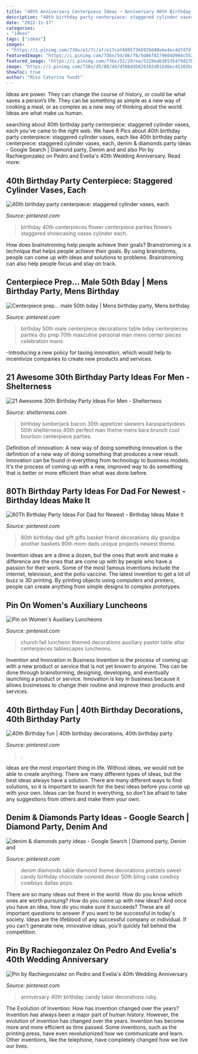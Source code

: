 ```yaml
---
title: "40th Anniversary Centerpiece Ideas ~ Anniversary 40th Birthday Candy Table Decorations Ruby"
description: "40th birthday party centerpiece: staggered cylinder vases, each"
date: "2022-11-17"
categories:
- "ideas"
tags: ["ideas"]
images:
- "https://i.pinimg.com/736x/e1/7c/af/e17caf889573b5929d48e6e4ec4d7d7d.jpg"
featuredImage: "https://i.pinimg.com/736x/5d/86/f8/5d86f8179604d904c552f1c4cdb58ba0.jpg"
featured_image: "https://i.pinimg.com/736x/52/29/ea/5229eab36535479d27848701db6a746a--th-wedding-anniversary-parents-anniversary.jpg"
image: "https://i.pinimg.com/736x/d5/08/dd/d508dd5829192d01bd6ec45103bd2c9a--birthday-party-centerpieces-th-birthday-parties.jpg"
ShowToc: true
author: "Miss Caterina Yundt"
---
```



Ideas are power. They can change the course of history, or could be what saves a person’s life. They can be something as simple as a new way of cooking a meal, or as complex as a new way of thinking about the world. Ideas are what make us human.

	

		
searching about 40th birthday party centerpiece: staggered cylinder vases, each you've came to the right web. We have 8 Pics about 40th birthday party centerpiece: staggered cylinder vases, each like 40th birthday party centerpiece: staggered cylinder vases, each, denim &amp; diamonds party ideas - Google Search | Diamond party, Denim and and also Pin by Rachiegonzalez on Pedro and Evelia&#039;s 40th Wedding Anniversary. Read more:
		
    
## 40th Birthday Party Centerpiece: Staggered Cylinder Vases, Each

<img loading=lazy src="https://i.pinimg.com/736x/d5/08/dd/d508dd5829192d01bd6ec45103bd2c9a--birthday-party-centerpieces-th-birthday-parties.jpg" onerror="this.onerror=null;this.src='https://tse2.mm.bing.net/th?id=OIP.C3_aU0RDRfPsx0EVHqQe5QHaK-&amp;pid=15.1';" alt="40th birthday party centerpiece: staggered cylinder vases, each">

_Source: pinterest.com_

>birthday 40th centerpieces flower centerpiece parties flowers staggered showcasing vases cylinder each. 

	

How does brainstroming help people achieve their goals?
Brainstroming is a technique that helps people achieve their goals. By using brainstorms, people can come up with ideas and solutions to problems. Brainstroming can also help people focus and stay on track.

    
## Centerpiece Prep... Male 50th Bday | Mens Birthday Party, Mens Birthday

<img loading=lazy src="https://i.pinimg.com/736x/f2/a7/e4/f2a7e448917930d4d0ff013733b3f86a--male-birthday-th-birthday.jpg" onerror="this.onerror=null;this.src='https://tse3.mm.bing.net/th?id=OIP.NQGat8kOUMqE3VlSKk-AOQAAAA&amp;pid=15.1';" alt="Centerpiece prep... male 50th bday | Mens birthday party, Mens birthday">

_Source: pinterest.com_

>birthday 50th male centerpiece decorations table bday centerpieces parties diy prep 70th masculine personal man mens center pieces celebration mans. 

	

-Introducing a new policy for taxing innovation, which would help to incentivize companies to create new products and services.

    
## 21 Awesome 30th Birthday Party Ideas For Men - Shelterness

<img loading=lazy src="http://i.shelterness.com/2017/02/14-bacon-skewers-will-be-a-perfect-appetizer.jpg" onerror="this.onerror=null;this.src='https://tse3.mm.bing.net/th?id=OIP.o1yr4zsQt4DdBeZsY0MuXwHaLG&amp;pid=15.1';" alt="21 Awesome 30th Birthday Party Ideas For Men - Shelterness">

_Source: shelterness.com_

>birthday lumberjack bacon 30th appetizer skewers karaspartyideas 50th shelterness 40th perfect man theme mens kara brunch cool bourbon centerpiece parties. 

	

Definition of innovation: A new way of doing something
Innovation is the definition of a new way of doing something that produces a new result. Innovation can be found in everything from technology to business models. It's the process of coming up with a new, improved way to do something that is better or more efficient than what was done before.

    
## 80Th Birthday Party Ideas For Dad For Newest - Birthday Ideas Make It

<img loading=lazy src="https://i.pinimg.com/736x/e1/7c/af/e17caf889573b5929d48e6e4ec4d7d7d.jpg" onerror="this.onerror=null;this.src='https://tse4.mm.bing.net/th?id=OIP.Ob_pmDcQrwWBc4gZsZ6qMgHaNI&amp;pid=15.1';" alt="80Th Birthday Party Ideas For Dad for Newest - Birthday Ideas Make it">

_Source: pinterest.com_

>80th birthday dad gift gifts basket friend decorations diy grandpa another baskets 90th mom dads unique projects newest theme. 

	

Invention ideas are a dime a dozen, but the ones that work and make a difference are the ones that are come up with by people who have a passion for their work. Some of the most famous inventions include the internet, television, and the polio vaccine. The latest invention to get a lot of buzz is 3D printing. By printing objects using computers and printers, people can create anything from simple designs to complex prototypes.

    
## Pin On Women&#039;s Auxiliary Luncheons

<img loading=lazy src="https://i.pinimg.com/736x/08/43/ac/0843ac4afbf28199976c58abb2e702ae--pastor-church-ideas.jpg" onerror="this.onerror=null;this.src='https://tse4.mm.bing.net/th?id=OIP.DsxTKWpxYKbGm503UN8DJAHaJ6&amp;pid=15.1';" alt="Pin on Women&#039;s Auxiliary Luncheons">

_Source: pinterest.com_

>church fall luncheon themed decorations auxiliary pastor table altar centerpieces tablescapes luncheons. 

	

Invention and Innovation in Business
Invention is the process of coming up with a new product or service that is not yet known to anyone. This can be done through brainstorming, designing, developing, and eventually launching a product or service. Innovation is key in business because it allows businesses to change their routine and improve their products and services.

    
## 40th Birthday Fun | 40th Birthday Decorations, 40th Birthday Party

<img loading=lazy src="https://i.pinimg.com/736x/3e/8f/e3/3e8fe39b9cbfd19bc04f499e25a47aff.jpg" onerror="this.onerror=null;this.src='https://tse4.mm.bing.net/th?id=OIP.UgGxOPZy7lacHyxNjCtlSAHaLH&amp;pid=15.1';" alt="40th Birthday fun | 40th birthday decorations, 40th birthday party">

_Source: pinterest.com_

>. 

	

Ideas are the most important thing in life. Without ideas, we would not be able to create anything. There are many different types of ideas, but the best ideas always have a solution. There are many different ways to find solutions, so it is important to search for the best ideas before you come up with your own. Ideas can be found in everything, so don’t be afraid to take any suggestions from others and make them your own.

    
## Denim &amp; Diamonds Party Ideas - Google Search | Diamond Party, Denim And

<img loading=lazy src="https://i.pinimg.com/736x/5d/86/f8/5d86f8179604d904c552f1c4cdb58ba0.jpg" onerror="this.onerror=null;this.src='https://tse4.mm.bing.net/th?id=OIP.3uzDyRcEb7Gpf2zhHPQx7wHaLH&amp;pid=15.1';" alt="denim &amp; diamonds party ideas - Google Search | Diamond party, Denim and">

_Source: pinterest.com_

>denim diamonds table diamond theme decorations pretzels sweet candy birthday chocolate covered decor 50th bling cake cowboy cowboys dallas pops. 

	

There are so many ideas out there in the world. How do you know which ones are worth pursuing? How do you come up with new ideas? And once you have an idea, how do you make sure it succeeds? These are all important questions to answer if you want to be successful in today's society. Ideas are the lifeblood of any successful company or individual. If you can't generate new, innovative ideas, you'll quickly fall behind the competition.

    
## Pin By Rachiegonzalez On Pedro And Evelia&#039;s 40th Wedding Anniversary

<img loading=lazy src="https://i.pinimg.com/736x/52/29/ea/5229eab36535479d27848701db6a746a--th-wedding-anniversary-parents-anniversary.jpg" onerror="this.onerror=null;this.src='https://tse3.mm.bing.net/th?id=OIP.lVVuM5et7Vw0CimwrGj6FAHaJ3&amp;pid=15.1';" alt="Pin by Rachiegonzalez on Pedro and Evelia&#039;s 40th Wedding Anniversary">

_Source: pinterest.com_

>anniversary 40th birthday candy table decorations ruby. 

	

The Evolution of Invention: How has invention changed over the years?
Invention has always been a major part of human history. However, the evolution of invention has changed over the years. Invention has become more and more efficient as time passed. Some inventions, such as the printing press, have even revolutionized how we communicate and learn. Other inventions, like the telephone, have completely changed how we live our lives.

